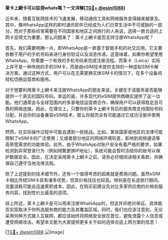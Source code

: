 **莱卡上網卡可以註冊whats嗎？一文详解[[TG💪+ @esim1088](https://t.me/s/esim1088)]**

近年来，随着互联网技术的飞速发展，移动通信工具和网络服务变得越来越普及。其中，像WhatsApp这样的即时通讯软件已经成为人们日常生活中不可或缺的一部分。而对于那些经常需要在不同国家和地区之间旅行的人来说，选择一款合适的上网卡显得尤为重要。那么问题来了：莱卡上網卡是否支持注册WhatsApp呢？

首先，我们需要明确一点，即WhatsApp是一款基于智能手机的社交应用，它主要依赖于用户的手机号码来进行身份验证以及消息传递。这意味着，如果你希望使用WhatsApp，你需要一个有效的手机号码来完成注册流程。而莱卡（Leica）实际上并不是一种传统的手机SIM卡，而是由eSIM技术提供支持的一种虚拟SIM卡解决方案。通过这种方式，用户可以在无需更换实体SIM卡的情况下，在多个设备间轻松切换运营商和服务。

对于想要利用莱卡上網卡来注册WhatsApp的朋友来说，关键在于该服务是否能够提供一个真实的国际号码。幸运的是，许多现代的eSIM提供商确实提供了这一功能。他们通常会与全球范围内的多家电信运营商合作，确保用户可以获得稳定且可靠的网络连接。因此，在理论上，只要你的莱卡上網卡背后的服务商支持国际号码分配，并且你的设备兼容eSIM技术，那么你就完全有可能通过它成功注册并使用WhatsApp。

然而，在实际操作过程中可能会遇到一些挑战。比如，某些国家或地区的法律可能限制了eSIM卡的广泛使用；又或者部分地区的网络环境较差，影响到视频通话等高带宽需求的功能体验。此外，由于WhatsApp对账户安全有着严格的要求，如果检测到异常登录行为（例如频繁更换IP地址），系统可能会暂时冻结你的账号以保护数据安全。因此，在决定采用莱卡上網卡之前，请务必仔细阅读相关条款，并确保自己遵守当地法律法规。

除了上述提到的技术细节外，还有一个值得考虑的因素就是费用问题。虽然eSIM卡相比传统SIM卡具有诸多优势，但其价格往往也较高。特别是在长途旅行期间，流量消耗可能会迅速累积成本。因此，在购买前建议先对比多家供应商的价格和服务内容，找到性价比最高的选项。

综上所述，莱卡上網卡是可以用来注册WhatsApp的，但这并非绝对保证。具体能否实现取决于你所选服务商的能力及其覆盖区域。同时，我们也应该注意到，无论采用何种方式接入互联网，都应该始终将网络安全放在首位，避免泄露个人信息或遭受网络攻击。希望本文能为大家提供更多关于如何选择合适上网方案的信息！

[[TG💪+ @esim1088](https://t.me/s/esim1088) ![Image](https://i.postimg.cc/4NQfJmqS/Snipaste-2025-05-13-00-14-12.png)]